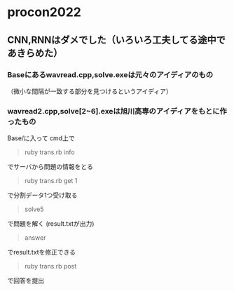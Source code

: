 # procon2022

## CNN,RNNはダメでした（いろいろ工夫してる途中であきらめた）

### Baseにあるwavread.cpp,solve.exeは元々のアイディアのもの
（微小な間隔が一致する部分を見つけるというアイディア）

### wavread2.cpp,solve[2~6].exeは旭川高専のアイディアをもとに作ったもの


Base/に入って
cmd上で


> ruby trans.rb info

でサーバから問題の情報をとる


> ruby trans.rb get 1

で分割データ1つ受け取る


> solve5

で問題を解く
(result.txtが出力)


> answer

でresult.txtを修正できる


> ruby trans.rb post

で回答を提出
